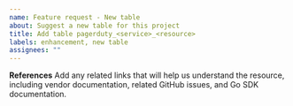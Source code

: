 ```yaml
---
name: Feature request - New table
about: Suggest a new table for this project
title: Add table pagerduty_<service>_<resource>
labels: enhancement, new table
assignees: ""
---
```


**References**
Add any related links that will help us understand the resource, including vendor documentation, related GitHub issues, and Go SDK documentation.
